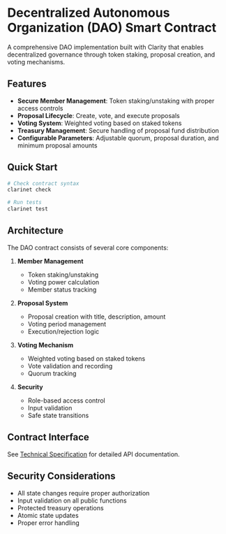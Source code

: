 # Decentralized Autonomous Organization (DAO) Smart Contract

A comprehensive DAO implementation built with Clarity that enables decentralized governance through token staking, proposal creation, and voting mechanisms.

## Features

- **Secure Member Management**: Token staking/unstaking with proper access controls
- **Proposal Lifecycle**: Create, vote, and execute proposals
- **Voting System**: Weighted voting based on staked tokens
- **Treasury Management**: Secure handling of proposal fund distribution
- **Configurable Parameters**: Adjustable quorum, proposal duration, and minimum proposal amounts

## Quick Start

```bash
# Check contract syntax
clarinet check

# Run tests
clarinet test
```

## Architecture

The DAO contract consists of several core components:

1. **Member Management**

   - Token staking/unstaking
   - Voting power calculation
   - Member status tracking

2. **Proposal System**

   - Proposal creation with title, description, amount
   - Voting period management
   - Execution/rejection logic

3. **Voting Mechanism**

   - Weighted voting based on staked tokens
   - Vote validation and recording
   - Quorum tracking

4. **Security**
   - Role-based access control
   - Input validation
   - Safe state transitions

## Contract Interface

See [Technical Specification](docs/technical-specification.md) for detailed API documentation.

## Security Considerations

- All state changes require proper authorization
- Input validation on all public functions
- Protected treasury operations
- Atomic state updates
- Proper error handling
